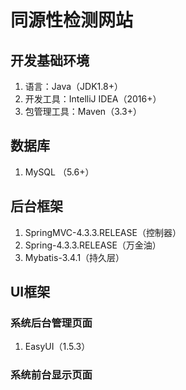 # 同源性检测网站

## 开发基础环境
1. 语言：Java（JDK1.8+）
2. 开发工具：IntelliJ IDEA（2016+）
3. 包管理工具：Maven（3.3+）

## 数据库
1. MySQL （5.6+）

## 后台框架
1. SpringMVC-4.3.3.RELEASE（控制器）
2. Spring-4.3.3.RELEASE（万金油）
3. Mybatis-3.4.1（持久层）

## UI框架

### 系统后台管理页面
1. EasyUI（1.5.3）
### 系统前台显示页面
